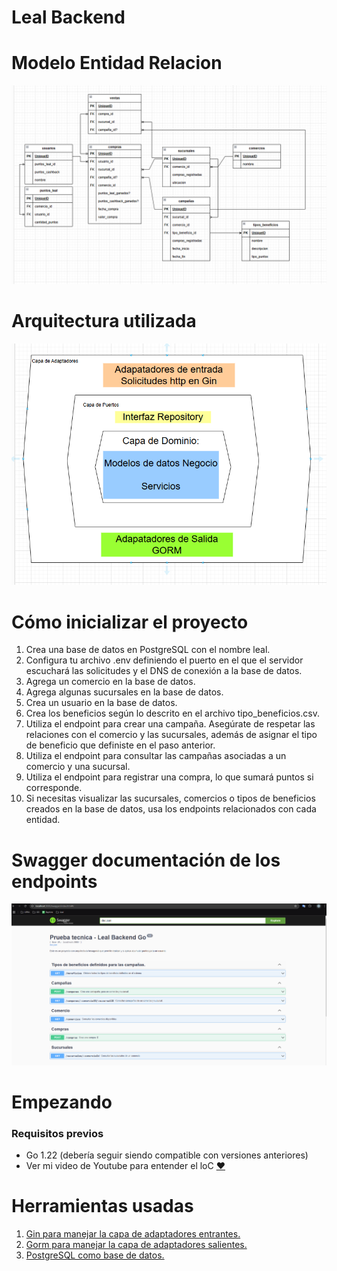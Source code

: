 # Leal Backend

# Modelo Entidad Relacion
![Texto alternativo](images/MER.PNG  "MER")

# Arquitectura utilizada
![Texto alternativo](images/Arquitectura.PNG  "Arquitectura hexagonal♥")

# Cómo inicializar el proyecto
1. Crea una base de datos en PostgreSQL con el nombre leal.
2. Configura tu archivo .env definiendo el puerto en el que el servidor escuchará las solicitudes y el DNS de conexión a la base de datos.
3. Agrega un comercio en la base de datos.
4. Agrega algunas sucursales en la base de datos.
5. Crea un usuario en la base de datos.
6. Crea los beneficios según lo descrito en el archivo tipo_beneficios.csv.
7. Utiliza el endpoint para crear una campaña. Asegúrate de respetar las relaciones con el comercio y las sucursales, además de asignar el tipo de beneficio que definiste en el paso anterior.
8. Utiliza el endpoint para consultar las campañas asociadas a un comercio y una sucursal.
9. Utiliza el endpoint para registrar una compra, lo que sumará puntos si corresponde.
10. Si necesitas visualizar las sucursales, comercios o tipos de beneficios creados en la base de datos, usa los endpoints relacionados con cada entidad.

# Swagger documentación de los endpoints
![Texto alternativo](images/Swagger.PNG  "Doc endpoints")

# Empezando
### Requisitos previos
- Go 1.22 (debería seguir siendo compatible con versiones anteriores)
- Ver mi video de Youtube para entender el loC <a HREF="https://www.youtube.com/watch?v=DKS--Wnxd1k"> ♥ </a>

# Herramientas usadas
1. <a HREF="https://github.com/gin-gonic/gin">Gin para manejar la capa de adaptadores entrantes. </a>
2. <a HREF="https://gorm.io/index.html"> Gorm para manejar la capa de adaptadores salientes. </a>
3. <a HREF="https://gorm.io/docs/connecting_to_the_database.html#PostgreSQL"> PostgreSQL como base de datos. </a>
